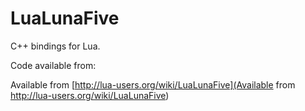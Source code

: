 # LuaLunaFive
C++ bindings for Lua.

Code available from:

Available from [http://lua-users.org/wiki/LuaLunaFive](Available from http://lua-users.org/wiki/LuaLunaFive)

